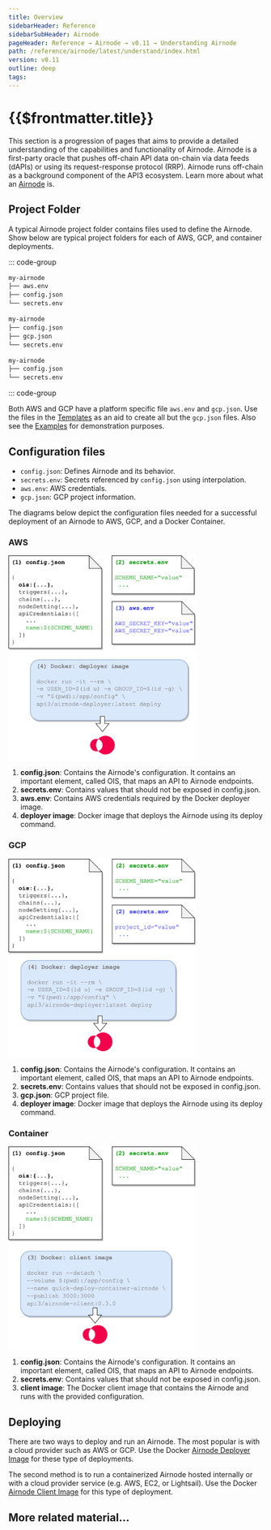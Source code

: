```yaml
---
title: Overview
sidebarHeader: Reference
sidebarSubHeader: Airnode
pageHeader: Reference → Airnode → v0.11 → Understanding Airnode
path: /reference/airnode/latest/understand/index.html
version: v0.11
outline: deep
tags:
---
```


<VersionWarning/>

<PageHeader/>

<SearchHighlight/>

# {{$frontmatter.title}}

This section is a progression of pages that aims to provide a detailed
understanding of the capabilities and functionality of Airnode. Airnode is a
first-party oracle that pushes off-chain API data on-chain via data feeds
(dAPIs) or using its request-response protocol (RRP). Airnode runs off-chain as
a background component of the API3 ecosystem. Learn more about what an
[Airnode](/explore/airnode/what-is-airnode.md) is.

## Project Folder

A typical Airnode project folder contains files used to define the Airnode. Show
below are typical project folders for each of AWS, GCP, and container
deployments.

::: code-group

```sh [AWS]
my-airnode
├── aws.env
├── config.json
└── secrets.env
```

```sh [GCP]
my-airnode
├── config.json
├── gcp.json
└── secrets.env
```

```sh [Container]
my-airnode
├── config.json
└── secrets.env
```

::: code-group

Both AWS and GCP have a platform specific file `aws.env` and `gcp.json`. Use the
files in the
[Templates](/reference/airnode/latest/deployment-files/templates/config-json.md)
as an aid to create all but the `gcp.json` files. Also see the
[Examples](/reference/airnode/latest/deployment-files/examples/config-json.md)
for demonstration purposes.

## Configuration files

- `config.json`: Defines Airnode and its behavior.
- `secrets.env`: Secrets referenced by `config.json` using interpolation.
- `aws.env`: AWS credentials.
- `gcp.json`: GCP project information.

The diagrams below depict the configuration files needed for a successful
deployment of an Airnode to AWS, GCP, and a Docker Container.

### AWS

<img style="margin-top:15px;display: block;" src="../assets/images/api-provider-overview-aws.png" width="370">

1. **config.json**: Contains the Airnode's configuration. It contains an
   important element, called OIS, that maps an API to Airnode endpoints.
2. **secrets.env**: Contains values that should not be exposed in config.json.
3. **aws.env**: Contains AWS credentials required by the Docker deployer image.
4. **deployer image**: Docker image that deploys the Airnode using its deploy
   command.

### GCP

<img style="margin-top:15px;display: block;" src="../assets/images/api-provider-overview-gcp.png" width="370">

1. **config.json**: Contains the Airnode's configuration. It contains an
   important element, called OIS, that maps an API to Airnode endpoints.
2. **secrets.env**: Contains values that should not be exposed in config.json.
3. **gcp.json**: GCP project file.
4. **deployer image**: Docker image that deploys the Airnode using its deploy
   command.

### Container

<img style="margin-top:15px;display: block;" src="../assets/images/api-provider-overview-container.png" width="370">

1. **config.json**: Contains the Airnode's configuration. It contains an
   important element, called OIS, that maps an API to Airnode endpoints.
2. **secrets.env**: Contains values that should not be exposed in config.json.
3. **client image**: The Docker client image that contains the Airnode and runs
   with the provided configuration.

## Deploying

There are two ways to deploy and run an Airnode. The most popular is with a
cloud provider such as AWS or GCP. Use the Docker
[Airnode Deployer Image](/reference/airnode/latest/docker/deployer-image.md) for
these type of deployments.

The second method is to run a containerized Airnode hosted internally or with a
cloud provider service (e.g. AWS, EC2, or Lightsail). Use the Docker
[Airnode Client Image](/reference/airnode/latest/docker/client-image.md) for
this type of deployment.

## More related material...

<div class="api3-css-nav-box-flex-row">
  <NavBox type='EXPLORE' id="_what-is-airnode"/>
  <NavBox type='GUIDE' id="_airnode-quick-start-aws"/>
</div>
